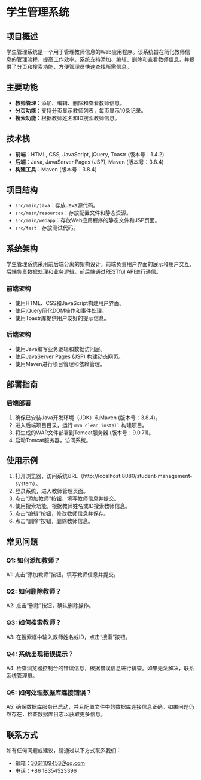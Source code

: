 # 学生管理系统

## 项目概述
学生管理系统是一个用于管理教师信息的Web应用程序。该系统旨在简化教师信息的管理流程，提高工作效率。系统支持添加、编辑、删除和查看教师信息，并提供了分页和搜索功能，方便管理员快速查找所需信息。

## 主要功能
- **教师管理**：添加、编辑、删除和查看教师信息。
- **分页功能**：支持分页显示教师列表，每页显示10条记录。
- **搜索功能**：根据教师姓名和ID搜索教师信息。

## 技术栈
- **前端**：HTML, CSS, JavaScript, jQuery, Toastr (版本号：1.4.2)
- **后端**：Java, JavaServer Pages (JSP), Maven (版本号：3.8.4)
- **构建工具**：Maven (版本号：3.8.4)

## 项目结构
- `src/main/java`：存放Java源代码。
- `src/main/resources`：存放配置文件和静态资源。
- `src/main/webapp`：存放Web应用程序的静态文件和JSP页面。
- `src/test`：存放测试代码。

## 系统架构
学生管理系统采用前后端分离的架构设计。前端负责用户界面的展示和用户交互，后端负责数据处理和业务逻辑。前后端通过RESTful API进行通信。

### 前端架构
- 使用HTML、CSS和JavaScript构建用户界面。
- 使用jQuery简化DOM操作和事件处理。
- 使用Toastr库提供用户友好的提示信息。

### 后端架构
- 使用Java编写业务逻辑和数据访问层。
- 使用JavaServer Pages (JSP) 构建动态网页。
- 使用Maven进行项目管理和依赖管理。

## 部署指南
### 后端部署
1. 确保已安装Java开发环境（JDK）和Maven (版本号：3.8.4)。
2. 进入后端项目目录，运行 `mvn clean install` 构建项目。
3. 将生成的WAR文件部署到Tomcat服务器 (版本号：9.0.71)。
4. 启动Tomcat服务器，访问系统。

## 使用示例
1. 打开浏览器，访问系统URL（http://localhost:8080/student-management-system）。
2. 登录系统，进入教师管理页面。
3. 点击“添加教师”按钮，填写教师信息并提交。
4. 使用搜索功能，根据教师姓名或ID搜索教师信息。
5. 点击“编辑”按钮，修改教师信息并保存。
6. 点击“删除”按钮，删除教师信息。

## 常见问题
### Q1: 如何添加教师？
A1: 点击“添加教师”按钮，填写教师信息并提交。

### Q2: 如何删除教师？
A2: 点击“删除”按钮，确认删除操作。

### Q3: 如何搜索教师？
A3: 在搜索框中输入教师姓名或ID，点击“搜索”按钮。

### Q4: 系统出现错误提示？
A4: 检查浏览器控制台的错误信息，根据错误信息进行排查。如果无法解决，联系系统管理员。

### Q5: 如何处理数据库连接错误？
A5: 确保数据库服务已启动，并且配置文件中的数据库连接信息正确。如果问题仍然存在，检查数据库日志以获取更多信息。

## 联系方式
如有任何问题或建议，请通过以下方式联系我们：
- 邮箱：3061109453@qq.com
- 电话：+86 18354523396